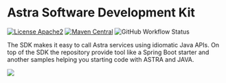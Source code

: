 # Astra Software Development Kit

[![License Apache2](https://img.shields.io/hexpm/l/plug.svg)](http://www.apache.org/licenses/LICENSE-2.0)
[![Maven Central](https://maven-badges.herokuapp.com/maven-central/com.datastax.astra/astra-sdk/badge.svg)](https://maven-badges.herokuapp.com/maven-central/com.datastax.astra/astra-sdk/)
![GitHub Workflow Status](https://img.shields.io/github/workflow/status/datastax/astra-sdk-java/SDK%20Tests)

The SDK makes it easy to call Astra services using idiomatic Java APIs. On top of the SDK the repository provide tool like a Spring Boot starter and another samples helping you starting code with ASTRA and JAVA.

<p align="left">
 <a href="https://github.com/datastax/astra-sdk-java/wiki">
  <img src="https://dabuttonfactory.com/button.png?t=Reference Documentation&f=Roboto-Bold&ts=26&tc=fff&hp=45&vp=20&c=11&bgt=unicolored&bgc=1598d7" />
 </a>
</p>



